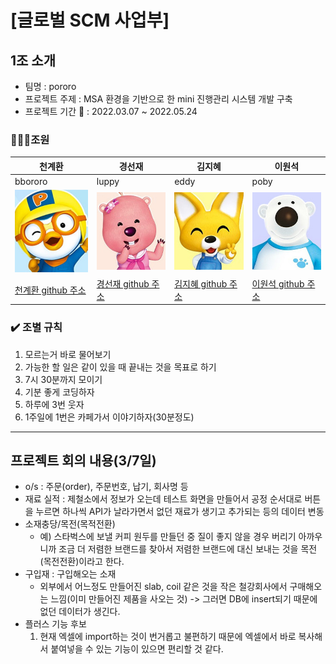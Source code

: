 # [글로벌 SCM 사업부]

## 1조 소개
+ 팀명 : pororo
+ 프로젝트 주제 : MSA 환경을 기반으로 한 mini 진행관리 시스템 개발 구축
+ 프로젝트 기간 📆 : 2022.03.07 ~ 2022.05.24
### 👨‍👦‍👦조원
   |천계환   |경선재   |김지혜   |이원석   |
   |---|---|---|---|
   |bbororo|luppy|eddy|poby|
   |![bbororo](./image/bbororo.jpg)|![luppy](./image/luppy.jpg)|![eddy](./image/eddy.jpg)|![poby](./image/poby.jpg)|
   |[천계환 github 주소](https://github.com//CheonGyeHwan)|[경선재 github 주소](https://github.com//SEONJAEK)|[김지혜 github 주소](https://github.com/jihye1215)|[이원석 github 주소](https://github.com//wonseoks-lee)|‍

### ✔️ 조별 규칙
   1. 모르는거 바로 물어보기
   2. 가능한 할 일은 같이 있을 때 끝내는 것을 목표로 하기
   3. 7시 30분까지 모이기‍
   4. 기분 좋게 코딩하자
   5. 하루에 3번 웃자
   6. 1주일에 1번은 카페가서 이야기하자(30분정도)
   
--------------------------------------------------------------------
## 프로젝트 회의 내용(3/7일)
+ o/s : 주문(order), 주문번호, 납기, 회사명 등
+ 재료 실적 : 제철소에서 정보가 오는데 테스트 화면을 만들어서 공정 순서대로 버튼을 누르면 하나씩 API가 날라가면서 없던 재료가 생기고 추가되는 등의 데이터 변동
+ 소재충당/목전(목적전환) 
   + 예) 스타벅스에 보낼 커피 원두를 만들던 중 질이 좋지 않을 경우 버리기 아까우니까 조금 더 저렴한 브랜드를 찾아서 저렴한 브랜드에 대신 보내는 것을 목전(목전전환)이라고 한다.
+ 구입재 : 구입해오는 소재
   + 외부에서 어느정도 만들어진 slab, coil 같은 것을 작은 철강회사에서 구매해오는 느낌(이미 만들어진 제품을 사오는 것)
   -> 그러면 DB에 insert되기 때문에 없던 데이터가 생긴다.
+ 플러스 기능 후보
   1. 현재 엑셀에 import하는 것이 번거롭고 불편하기 때문에 엑셀에서 바로 복사해서 붙여넣을 수 있는 기능이 있으면 편리할 것 같다.